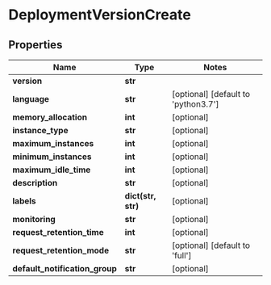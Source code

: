 # DeploymentVersionCreate

## Properties
Name | Type | Notes
------------ | ------------- | -------------
**version** | **str** | 
**language** | **str** | [optional] [default to 'python3.7']
**memory_allocation** | **int** | [optional] 
**instance_type** | **str** | [optional] 
**maximum_instances** | **int** | [optional] 
**minimum_instances** | **int** | [optional] 
**maximum_idle_time** | **int** | [optional] 
**description** | **str** | [optional] 
**labels** | **dict(str, str)** | [optional] 
**monitoring** | **str** | [optional] 
**request_retention_time** | **int** | [optional] 
**request_retention_mode** | **str** | [optional] [default to 'full']
**default_notification_group** | **str** | [optional] 


